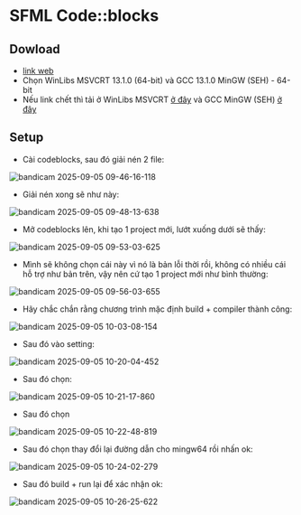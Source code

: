 # SFML Code::blocks

## Dowload
- [link web](https://www.sfml-dev.org/download/sfml/2.6.2/)
- Chọn WinLibs MSVCRT 13.1.0 (64-bit) và GCC 13.1.0 MinGW (SEH) - 64-bit
- Nếu link chết thì tải ở WinLibs MSVCRT [ở đây](https://www.mediafire.com/file/vtvwodyvrixfkqs/SFML-2.6.2-windows-gcc-13.1.0-mingw-64-bit.zip/file) và GCC MinGW (SEH) [ở đây](https://www.mediafire.com/file/mkqeqp5nymzxwxv/winlibs-x86_64-posix-seh-gcc-13.1.0-mingw-w64msvcrt-11.0.0-r5.7z/file)

## Setup
- Cài codeblocks, sau đó giải nén 2 file:

![bandicam 2025-09-05 09-46-16-118](https://github.com/user-attachments/assets/a61f62a3-6503-4063-963b-d6b0ae8fc5c5)

- Giải nén xong sẽ như này:

 ![bandicam 2025-09-05 09-48-13-638](https://github.com/user-attachments/assets/aa7181e1-95cc-4367-9bb1-096e467219a3)

- Mở codeblocks lên, khi tạo 1 project mới, lướt xuống dưới sẽ thấy:

![bandicam 2025-09-05 09-53-03-625](https://github.com/user-attachments/assets/3e2dd9c8-e7ef-42e8-b6b8-41ba812e814f)

- Mình sẽ không chọn cái này vì nó là bản lỗi thời rồi, không có nhiều cái hỗ trợ như bản trên, vậy nên cứ tạo 1 project mới như bình thường:

![bandicam 2025-09-05 09-56-03-655](https://github.com/user-attachments/assets/ba647f9c-f670-420e-b759-d2ac36298498)

- Hãy chắc chắn rằng chương trình mặc định build + compiler thành công:

![bandicam 2025-09-05 10-03-08-154](https://github.com/user-attachments/assets/3800eb7a-520e-4e50-9a8f-3dc6132afe91)

- Sau đó vào setting:

![bandicam 2025-09-05 10-20-04-452](https://github.com/user-attachments/assets/787e8d81-99f7-4bb3-b58e-6007f3c3bfd2)

- Sau đó chọn:

![bandicam 2025-09-05 10-21-17-860](https://github.com/user-attachments/assets/feecb7e0-9470-4db6-b54b-e14b4af930f6)

- Sau đó chọn

![bandicam 2025-09-05 10-22-48-819](https://github.com/user-attachments/assets/c33424ac-a3a7-4111-a3a7-fb0b7626beaf)

- Sau đó chọn thay đổi lại đường dẫn cho mingw64 rồi nhấn ok:

![bandicam 2025-09-05 10-24-02-279](https://github.com/user-attachments/assets/454d8d40-8113-46e1-9445-e4b1c131fb76)

- Sau đó build + run lại để xác nhận ok:

![bandicam 2025-09-05 10-26-25-622](https://github.com/user-attachments/assets/a062c105-cb1e-4f36-b052-bec24010b17c)


















































